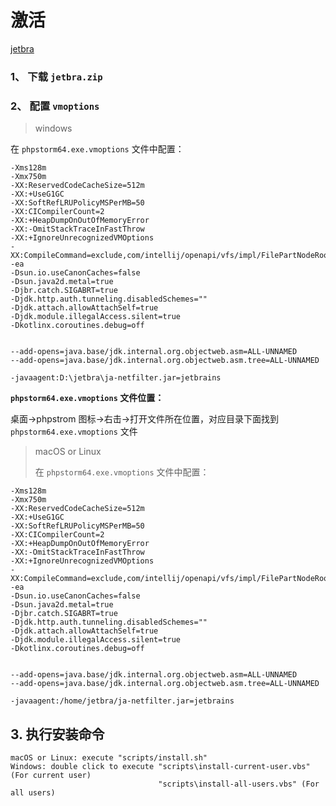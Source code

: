 # 激活

[jetbra](https://3.jetbra.in/)

### 1、 下载 `jetbra.zip`

### 2、 配置 `vmoptions` 

> windows 

在 `phpstorm64.exe.vmoptions` 文件中配置：

``` 
-Xms128m
-Xmx750m
-XX:ReservedCodeCacheSize=512m
-XX:+UseG1GC
-XX:SoftRefLRUPolicyMSPerMB=50
-XX:CICompilerCount=2
-XX:+HeapDumpOnOutOfMemoryError
-XX:-OmitStackTraceInFastThrow
-XX:+IgnoreUnrecognizedVMOptions
-XX:CompileCommand=exclude,com/intellij/openapi/vfs/impl/FilePartNodeRoot,trieDescend
-ea
-Dsun.io.useCanonCaches=false
-Dsun.java2d.metal=true
-Djbr.catch.SIGABRT=true
-Djdk.http.auth.tunneling.disabledSchemes=""
-Djdk.attach.allowAttachSelf=true
-Djdk.module.illegalAccess.silent=true
-Dkotlinx.coroutines.debug=off


--add-opens=java.base/jdk.internal.org.objectweb.asm=ALL-UNNAMED
--add-opens=java.base/jdk.internal.org.objectweb.asm.tree=ALL-UNNAMED

-javaagent:D:\jetbra\ja-netfilter.jar=jetbrains
```

**`phpstorm64.exe.vmoptions` 文件位置：**

桌面->phpstrom 图标->右击->打开文件所在位置，对应目录下面找到 `phpstorm64.exe.vmoptions` 文件

> macOS or Linux
> 
> 在 `phpstorm64.exe.vmoptions` 文件中配置：

``` 
-Xms128m
-Xmx750m
-XX:ReservedCodeCacheSize=512m
-XX:+UseG1GC
-XX:SoftRefLRUPolicyMSPerMB=50
-XX:CICompilerCount=2
-XX:+HeapDumpOnOutOfMemoryError
-XX:-OmitStackTraceInFastThrow
-XX:+IgnoreUnrecognizedVMOptions
-XX:CompileCommand=exclude,com/intellij/openapi/vfs/impl/FilePartNodeRoot,trieDescend
-ea
-Dsun.io.useCanonCaches=false
-Dsun.java2d.metal=true
-Djbr.catch.SIGABRT=true
-Djdk.http.auth.tunneling.disabledSchemes=""
-Djdk.attach.allowAttachSelf=true
-Djdk.module.illegalAccess.silent=true
-Dkotlinx.coroutines.debug=off


--add-opens=java.base/jdk.internal.org.objectweb.asm=ALL-UNNAMED
--add-opens=java.base/jdk.internal.org.objectweb.asm.tree=ALL-UNNAMED

-javaagent:/home/jetbra/ja-netfilter.jar=jetbrains
```

## 3. 执行安装命令

```
macOS or Linux: execute "scripts/install.sh"
Windows: double click to execute "scripts\install-current-user.vbs" (For current user)
                                 "scripts\install-all-users.vbs" (For all users)
```